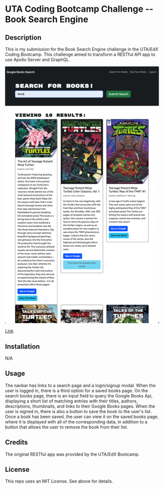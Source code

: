 # UTA Coding Bootcamp Challenge  -- Book Search Engine

## Description

This is my submission for the Book Search Engine challenge in the UTA/EdX Coding Bootcamp. This challenge aimed to transform a RESTful API app to use Apollo Server and GraphQL.

<img src="client/public/ScreenshotHome.png"/>

<a href="[https://main--noahmeister.netlify.app/](https://book-search-engine-qp3b.onrender.com/)">Link</a>



## Installation

N/A

## Usage

The navbar has links to a search page and a login/signup modal. When the user is logged in, there is a third option for a saved books page. On the search books page, there is an input field to query the Google Books Api, displaying a short list of matching entries with their titles, authors, descriptions, thumbnails, and links to their Google Books pages. When the user is signed in, there is also a button to save the book to the user's list. Once a book has been saved, the user can view it on the saved books page, where it is displayed with all of the corresponding data, in addition to a button that allows the user to remove the book from their list.

## Credits

The original RESTful app was provided by the UTA/EdX Bootcamp.

## License

This repo uses an MIT License. See above for details.
